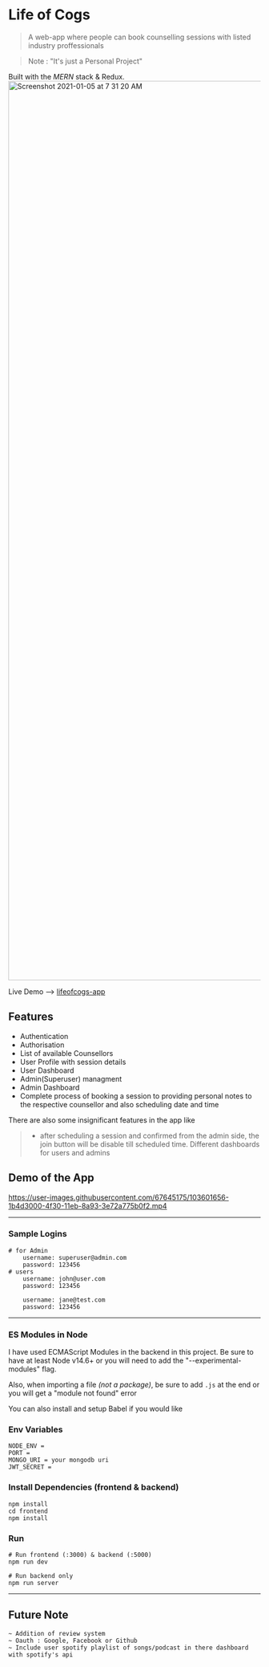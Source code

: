 # Life of Cogs

> A web-app where people can book counselling sessions with listed industry proffessionals

> Note : "It's just a Personal Project"

Built with the *MERN* stack & Redux.
<img width="1792" alt="Screenshot 2021-01-05 at 7 31 20 AM" src="https://user-images.githubusercontent.com/67645175/103598218-16847e00-4f28-11eb-8347-1292473618a3.png">


Live Demo --> [lifeofcogs-app](https://cogsprojectapp.herokuapp.com/)

## Features
- Authentication 
- Authorisation
- List of available Counsellors 
- User Profile with session details
- User Dashboard
- Admin(Superuser) managment
- Admin Dashboard
- Complete process of booking a session to providing personal notes to the respective counsellor and also scheduling date and time

There are also some insignificant features in the app like
>  - after scheduling a session and confirmed from the admin side, the join button will be disable till scheduled time.
> Different dashboards for users and admins



## Demo of the App
https://user-images.githubusercontent.com/67645175/103601656-1b4d3000-4f30-11eb-8a93-3e72a775b0f2.mp4

---
### Sample Logins
```
# for Admin
    username: superuser@admin.com
    password: 123456
# users
    username: john@user.com
    password: 123456

    username: jane@test.com
    password: 123456

```

---

### ES Modules in Node

I have used ECMAScript Modules in the backend in this project. Be sure to have at least Node v14.6+ or you will need to add the "--experimental-modules" flag.

Also, when importing a file *(not a package)*, be sure to add    `.js` at the end or you will get a "module not found" error

You can also install and setup Babel if you would like


### Env Variables
```
NODE_ENV = 
PORT = 
MONGO_URI = your mongodb uri
JWT_SECRET = 
```

### Install Dependencies (frontend & backend)

```
npm install
cd frontend
npm install
```

### Run

```
# Run frontend (:3000) & backend (:5000)
npm run dev

# Run backend only
npm run server
```
---
## Future Note 
```
~ Addition of review system 
~ Oauth : Google, Facebook or Github
~ Include user spotify playlist of songs/podcast in there dashboard with spotify's api
```
